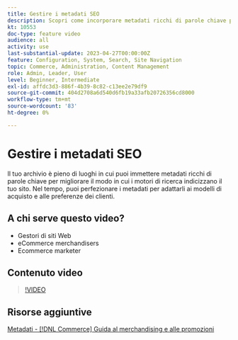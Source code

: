 ```yaml
---
title: Gestire i metadati SEO
description: Scopri come incorporare metadati ricchi di parole chiave per migliorare il modo in cui i motori di ricerca indicizzano il sito.
kt: 10553
doc-type: feature video
audience: all
activity: use
last-substantial-update: 2023-04-27T00:00:00Z
feature: Configuration, System, Search, Site Navigation
topic: Commerce, Administration, Content Management
role: Admin, Leader, User
level: Beginner, Intermediate
exl-id: affdc3d3-886f-4b39-8c82-c13ee2e79df9
source-git-commit: 404d2708a6d540d6fb19a33afb20726356cd8000
workflow-type: tm+mt
source-wordcount: '83'
ht-degree: 0%

---
```


# Gestire i metadati SEO

Il tuo archivio è pieno di luoghi in cui puoi immettere metadati ricchi di parole chiave per migliorare il modo in cui i motori di ricerca indicizzano il tuo sito. Nel tempo, puoi perfezionare i metadati per adattarli ai modelli di acquisto e alle preferenze dei clienti.

## A chi serve questo video?

- Gestori di siti Web
- eCommerce merchandisers
- Ecommerce marketer

## Contenuto video

>[!VIDEO](https://video.tv.adobe.com/v/343750?quality=12&learn=on)

## Risorse aggiuntive

[Metadati - [!DNL Commerce] Guida al merchandising e alle promozioni](https://experienceleague.adobe.com/docs/commerce-admin/marketing/seo/meta-data.html)
